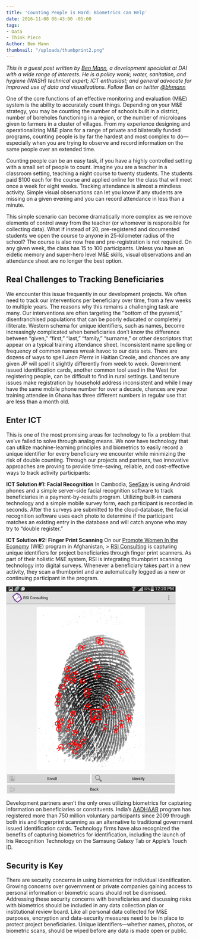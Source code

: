 ```yaml
---
title: 'Counting People is Hard: Biometrics can Help'
date: 2016-11-08 08:43:00 -05:00
tags:
- Data
- Think Piece
Author: Ben Mann
thumbnail: "/uploads/thumbprint2.png"
---
```


*This is a guest post written by [Ben Mann](https://dai.com/who-we-are/our-team/ben-mann), a development specialist at DAI with a wide range of interests. He is a policy wonk; water, sanitation, and hygiene (WASH) technical expert; ICT enthusiast; and general advocate for improved use of data and visualizations. Follow Ben on twitter [@bhmann](https://twitter.com/bhmann)*

One of the core functions of an effective monitoring and evaluation (M&E) system is the ability to accurately count things. Depending on your M&E strategy, you may be counting the number of schools built in a district, number of boreholes functioning in a region, or the number of microloans given to farmers in a cluster of villages. From my experience designing and operationalizing M&E plans for a range of private and bilaterally funded programs, counting people is by far the hardest and most complex to do—especially when you are trying to observe and record information on the same people over an extended time.

<!--more-->

Counting people can be an easy task, if you have a highly controlled setting with a small set of people to count. Imagine you are a teacher in a classroom setting, teaching a night course to twenty students. The students paid $100 each for the course and applied online for the class that will meet once a week for eight weeks. Tracking attendance is almost a mindless activity. Simple visual observations can let you know if any students are missing on a given evening and you can record attendance in less than a minute.

This simple scenario can become dramatically more complex as we remove elements of control away from the teacher (or whomever is responsible for collecting data). What if instead of 20, pre-registered and documented students we open the course to anyone in 25-kilometer radius of the school? The course is also now free and pre-registration is not required. On any given week, the class has 15 to 100 participants. Unless you have an eidetic memory and super-hero level M&E skills, visual observations and an attendance sheet are no longer the best option.

## Real Challenges to Tracking Beneficiaries

We encounter this issue frequently in our development projects. We often need to track our interventions per beneficiary over time, from a few weeks to multiple years. The reasons why this remains a challenging task are many. Our interventions are often targeting the “bottom of the pyramid,” disenfranchised populations that can be poorly educated or completely illiterate. Western schema for unique identifiers, such as names, become increasingly complicated when beneficiaries don’t know the difference between “given,” “first,” “last,” “family,” “surname,” or other descriptors that appear on a typical training attendance sheet. Inconsistent name spelling or frequency of common names wreak havoc to our data sets. There are dozens of ways to spell *Jean Pierre* in Haitian Creole, and chances are any given JP will spell it slightly differently from week to week. Government issued identification cards, another common tool used in the West for registering people, can be difficult to find in rural settings. Land tenure issues make registration by household address inconsistent and while I may have the same mobile phone number for over a decade, chances are your training attendee in Ghana has three different numbers in regular use that are less than a month old.

## Enter ICT

This is one of the most promising areas for technology to fix a problem that we’ve failed to solve through analog means. We now have technology that can utilize machine-learning principles and biometrics to easily record a unique identifier for every beneficiary we encounter while minimizing the risk of double counting. Through our projects and partners, two innovative approaches are proving to provide time-saving, reliable, and cost-effective ways to track activity participants:

**ICT Solution #1: Facial Recognition**
In Cambodia, [SeeSaw](http://www.greenseesaw.com/home) is using Android phones and a simple server-side facial recognition software to track beneficiaries in a payment-by-results program. Utilizing built-in camera technology and a simple mobile survey form, each participant is recorded in seconds. After the surveys are submitted to the cloud-database, the facial recognition software uses each photo to determine if the participant matches an existing entry in the database and will catch anyone who may try to “double register.”

**ICT Solution #2: Finger Print Scanning**
On our [Promote Women In the Economy](http://dai.com/our-work/projects/afghanistan%E2%80%94promote-women-economy-wie) (WIE) program in Afghanistan, > [RSI Consulting](www.rsiafghanistan.com/index.php) is capturing unique identifiers for project beneficiaries through finger print scanners. As part of their holistic M&E system, RSI is integrating thumbprint scanning technology into digital surveys. Whenever a beneficiary takes part in a new activity, they scan a thumbprint and are automatically logged as a new or continuing participant in the program.

![thumbprint2.png](/uploads/thumbprint2.png)

Development partners aren’t the only ones utilizing biometrics for capturing information on beneficiaries or constituents. India’s [AADHAAR](http://www.innovationiseverywhere.com/this-is-aadhaar-indias-750-million-biometric-and-online-identity-database-and-its-future-as-an-ecosystem-of-innovation) program has registered more than 750 million voluntary participants since 2009 through both iris and fingerprint scanning as an alternative to traditional government issued identification cards. Technology firms have also recognized the benefits of capturing biometrics for identification, including the launch of Iris Recognition Technology on the Samsung Galaxy Tab or Apple’s Touch ID.

## Security is Key

There are security concerns in using biometrics for individual identification. Growing concerns over government or private companies gaining access to personal information or biometric scans should not be dismissed. Addressing these security concerns with beneficiaries and discussing risks with biometrics should be included in any data collection plan or institutional review board. Like all personal data collected for M&E purposes, encryption and data-security measures need to be in place to protect project beneficiaries. Unique identifiers—whether names, photos, or biometric scans, should be wiped before any data is made open or public.